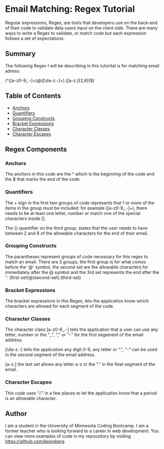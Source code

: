 # Email Matching: Regex Tutorial

Regular expressions, Regex, are tools that developers use on the back-end of their code to validate data users input on the client side. There are many ways to write a Regex to validate, or match code but each expression follows a set of expectations.  

## Summary

The following Regex I will be describing in this tutorital is for matching email adress:

  /^([a-z0-9_\.-]+)@([\da-z\.-]+)\.([a-z\.]{2,6})$/


## Table of Contents

- [Anchors](#anchors)
- [Quantifiers](#quantifiers)
- [Grouping Constructs](#grouping-constructs)
- [Bracket Expressions](#bracket-expressions)
- [Character Classes](#character-classes)
- [Character Escapes](#character-escapes)

## Regex Components


### Anchors
The anchors in this code are the ^ which is the beginning of the code and the $ that marks the end of the code.

### Quantifiers
The + sign in the first two groups of code represents that 1 or more of the items in the group must be included: for example ([a-z0-9_\.-]+), there needs to be at least one letter, number or match one of the special characters inside [].

The {} quantifier on the third group, states that the user needs to have between 2 and 6 of the allowable characters for the end of their email. 

### Grouping Constructs
The parantheses represent groups of code necessary for this regex to match an email. There are 3 groups, the first group is for what comes before the '@' symbol, the second set are the allowable characters for immediately after the @ symbol and the 3rd set represents the end after the '.' 
(first-set)@(second-set).(third-set)
### Bracket Expressions
The bracket expressions in this Regex, lets the application know which characters are allowed for each segment of the code.

### Character Classes
The character class [a-z0-9_\.-] tells the application that a user can use any letter, number or the "_", "," or "-"  for the first segement of the email address. 

[\da-z\.-] tells the application any digit 0-9, any letter or ".", "-" can be used in the second segment of the email address.

[a-z\.] the last set allows any letter a-z or the "." in the final segment of the email. 

### Character Escapes
This code uses "/." in a few places to let the application know that a period is an allowable character.

## Author

I am a student in the University of Minnesota Coding Bootcamp. I am a former teacher who is looking forward to a career in web development. You can view more examples of code in my repoository by visiting https://github.com/kesjoberg.
